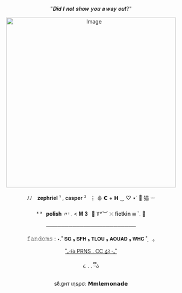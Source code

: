 <p align="center">
"𝑫𝒊𝒅 𝑰 𝒏𝒐𝒕 𝒔𝒉𝒐𝒘 𝒚𝒐𝒖 𝒂 𝒘𝒂𝒚 𝒐𝒖𝒕?"

<p align="center">
  <a href="https://i.postimg.cc/fbMCdPrW/Untitled1057-20250820171622-2.webp">
    <img src="https://i.postimg.cc/fbMCdPrW/Untitled1057-20250820171622-2.webp" width="450" alt="Image">
  </a>
</p>

</p>

<p align="center">
ﾉﾉ⠀ 𝐳𝐞𝐩𝐡𝐫𝐢𝐞𝐥 ¹  ,  𝐜𝐚𝐬𝐩𝐞𝐫 ²⠀⋮ 🩸 𝗖 + 𝗛 ‿ ♡ ⋆˙ 💉 猫 𓌔
<p align="center">
ᶻ ᶻ⠀𝐩𝐨𝐥𝐢𝐬𝐡 〃ᵎ 𓈒 < 𝐌 𝟑⠀🌹 ꒦꒷︶ 𓏴 𝐟𝐢𝐜𝐭𝐤𝐢𝐧 ☰ ۠ 𓈒 🔪
<p align="center">
 ────────────────────────

<p align="center">
𝚏𝚊𝚗𝚍𝚘𝚖𝚜 : ⋆.˚ 𝗦𝗚 ❟ 𝗦𝗙𝗛 ❟ 𝗧𝗟𝗢𝗨 ❟ 𝗔𝗢𝗨𝗔𝗗 ❟ 𝗪𝗛𝗖 ˚̣̣̣　｡
<p align="center">
<a href="https://prns.cc/mvzqs">˚₊‧꒰ა PRNS . CC ໒꒱ ‧₊˚</a>


<p align="center">
૮ ․ ․ ྀིა
<p align="center">
ѕℓιgнт ιηѕρσ: 𝗠𝗺𝗹𝗲𝗺𝗼𝗻𝗮𝗱𝗲
